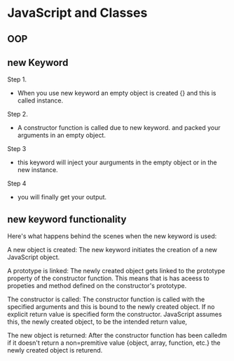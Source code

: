 # JavaScript and Classes
 

## OOP

## new Keyword
Step 1. 
- When you use new keyword an empty object is created
  {} and this is called instance.

Step 2.
- A constructor function is called due to new keyword. and packed your arguments in an empty object.

Step 3
- this keyword will inject your aurguments in the empty object or in the new instance.

Step 4
- you will finally get your output.

## new keyword functionality
Here's what happens behind the scenes when the new keyword is used:

A new object is created: The new keyword initiates the creation of a new JavaScript object.

A prototype is linked: The newly created object gets linked to the prototype property of the constructor function. This means that is has aceess to propeties and method defined on the constructor's prototype.

The constructor is called: The constructor function is called with the specified  arguments and this is bound to the newly created object. If no explicit return value is  specified form the constructor. JavaScript assumes this, the newly created object, to be the intended return value,

The new object is returned: After the constructor function has been calledm if it doesn't return a non=premitive value {object, array, function, etc.} the newly created object is returend.





  